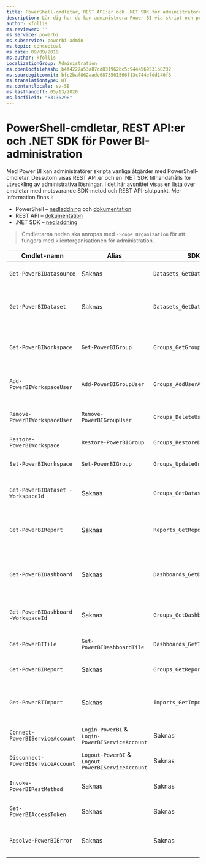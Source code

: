 ```yaml
---
title: PowerShell-cmdletar, REST API:er och .NET SDK för administratörer
description: Lär dig hur du kan administrera Power BI via skript och programmerings-API:er.
author: kfollis
ms.reviewer: ''
ms.service: powerbi
ms.subservice: powerbi-admin
ms.topic: conceptual
ms.date: 09/09/2019
ms.author: kfollis
LocalizationGroup: Administration
ms.openlocfilehash: b4f4227a53a87cd831962bc5c944a569531b8232
ms.sourcegitcommit: bfc2baf862aade6873501566f13c744efdd146f3
ms.translationtype: HT
ms.contentlocale: sv-SE
ms.lasthandoff: 05/13/2020
ms.locfileid: "83136298"
---
```

# <a name="powershell-cmdlets-rest-apis-and-net-sdk-for-power-bi-administration"></a>PowerShell-cmdletar, REST API:er och .NET SDK för Power BI-administration
Med Power BI kan administratörer skripta vanliga åtgärder med PowerShell-cmdletar. Dessutom visas REST API:er och en .NET SDK tillhandahålls för utveckling av administrativa lösningar. I det här avsnittet visas en lista över cmdletar med motsvarande SDK-metod och REST API-slutpunkt. Mer information finns i:

- PowerShell – [nedladdning](https://www.powershellgallery.com/packages/MicrosoftPowerBIMgmt/) och [dokumentation](https://docs.microsoft.com/powershell/power-bi/overview?view=powerbi-ps)
- REST API – [dokumentation](https://docs.microsoft.com/rest/api/power-bi/admin)
- .NET SDK – [nedladdning](https://www.nuget.org/packages/Microsoft.PowerBI.Api/)

> Cmdlet:arna nedan ska anropas med `-Scope Organization` för att fungera med klientorganisationen för administration.

| **Cmdlet-namn** | **Alias** | **SDK-metod** | **REST API-slutpunkt** | **Description** |
| --- | --- | --- | --- | --- |
| `Get-PowerBIDatasource` | Saknas | `Datasets_GetDataSourcesAsAdmin` | /v1.0/myorg/admin/datasets/{datasetkey}/datasources | Hämtar datakällor för den angivna datauppsättningen. |
| `Get-PowerBIDataset` | Saknas | `Datasets_GetDatasetsAsAdmin` | /v1.0/myorg/admin/datasets | Hämtar en fullständig lista över datauppsättningar i en Power BI-klientorganisation. |
| `Get-PowerBIWorkspace` | `Get-PowerBIGroup` | `Groups_GetGroupsAsAdmin` | /v1.0/myorg/admin/groups | Hämtar en fullständig lista över arbetsytor i Power BI-klientorganisationen. |
| `Add-PowerBIWorkspaceUser` | `Add-PowerBIGroupUser` | `Groups_AddUserAsAdmin` | /v1.0/myorg/admin/groups/{groupId}/users | Lägger till en användare som medlem till en viss arbetsyta. |
| `Remove-PowerBIWorkspaceUser` | `Remove-PowerBIGroupUser` | `Groups_DeleteUserAsAdmin` | /v1.0/myorg/admin/groups/{groupId}/users/{user} | Tar bort en användare från medlemslistan för en viss arbetsyta. |
| `Restore-PowerBIWorkspace` |`Restore-PowerBIGroup` | `Groups_RestoreDeletedGroupAsAdmin` | /v1.0/myorg/admin/groups/{groupId}/restore | Återställer en borttagen arbetsyta. |
| `Set-PowerBIWorkspace` |`Set-PowerBIGroup` | `Groups_UpdateGroupAsAdmin` | /v1.0/myorg/admin/groups/{groupId} | Uppdaterar egenskaperna för en angiven arbetsyta. |
| `Get-PowerBIDataset -WorkspaceId` | Saknas | `Groups_GetDatasetsAsAdmin` | /v1.0/myorg/admin/groups/{group\_id}/datasets | Hämtar datauppsättningar inom en angiven arbetsyta. |
| `Get-PowerBIReport` | Saknas | `Reports_GetReportsAsAdmin` | /v1.0/myorg/admin/reports | Hämtar en fullständig lista över rapporter i Power BI-klientorganisationen. |
| `Get-PowerBIDashboard` | Saknas | `Dashboards_GetDashboardsAsAdmin` | /v1.0/myorg/admin/dashboards | Hämtar den fullständiga listan över instrumentpaneler i en Power BI-klientorganisation. |
| `Get-PowerBIDashboard -WorkspaceId` | Saknas | `Groups_GetDashboardsAsAdmin` | /v1.0/myorg/admin/groups/{group\_id}/dashboards | Hämtar instrumentpanelerna inom en angiven arbetsyta. |
| `Get-PowerBITile` | `Get-PowerBIDashboardTile` | `Dashboards_GetTilesAsAdmin` | /v1.0/myorg/admin/dashboards/{dashboard\_id}/tiles | Hämtar panelerna för en angiven instrumentpanel. |
| `Get-PowerBIReport` | Saknas | `Groups_GetReportsAsAdmin` | /v1.0/myorg/admin/groups/{group\_id}/reports | Hämtar rapporterna inom en angiven arbetsyta. |
| `Get-PowerBIImport` | Saknas | `Imports_GetImportsAsAdmin` | /v1.0/myorg/admin/imports | Hämtar den fullständiga listan över importer i Power BI-klientorganisationen. |
| `Connect-PowerBIServiceAccount` | `Login-PowerBI` &  `Login-PowerBIServiceAccount` | Saknas | Saknas | Logga in på Power BI och starta en session. |
| `Disconnect-PowerBIServiceAccount` | `Logout-PowerBI` & `Logout-PowerBIServiceAccount` | Saknas | Saknas | Logga ut från Power BI och stänga den aktuella sessionen. |
| `Invoke-PowerBIRestMethod`| Saknas | Saknas | Saknas | Skicka godtyckliga REST API-anrop till Power BI. |
| `Get-PowerBIAccessToken`| Saknas | Saknas | Saknas | Hämta åtkomsttoken för Power BI i en session. |
| `Resolve-PowerBIError`| Saknas | Saknas | Saknas | Få detaljerad felinformation om misslyckade cmdlet-anrop. |
